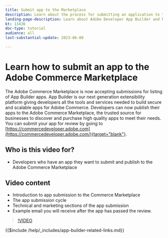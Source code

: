 ```yaml
---
title: Submit app to the Marketplace
description: Learn about the process for submitting an application to the Marketplace.
landing-page-description: Learn about Adobe Developer App Builder and how to submit an app to the Marketplace.
kt: 13436
doc-type: tutorial
audience: all
last-substantial-update: 2023-06-08

---
```

# Learn how to submit an app to the Adobe Commerce Marketplace

The Adobe Commerce Marketplace is now accepting submissions for listing of App Builder apps. App Builder is our next generation extensibility platform giving developers all the tools and services needed to build secure and scalable apps for Adobe Commerce. Developers can now publish their apps to the Adobe Commerce Marketplace, the trusted source for businesses to discover and purchase high quality apps to meet their needs. You can submit your app for review by going to [https://commercedeveloper.adobe.com](https://commercedeveloper.adobe.com/){target="blank"}.

## Who is this video for?

* Developers who have an app they want to submit and publish to the Adobe Commerce Marketplace

## Video content

* Introduction to app submission to the Commerce Marketplace
* The app submission cycle
* Technical and marketing sections of the app submission
* Example email you will receive after the app has passed the review.

>[!VIDEO](https://video.tv.adobe.com/v/3420313)

{{$include /help/_includes/app-builder-related-links.md}}
